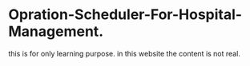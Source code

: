 # Opration-Scheduler-For-Hospital-Management.
this is for only learning purpose. in this website the content is not real.
